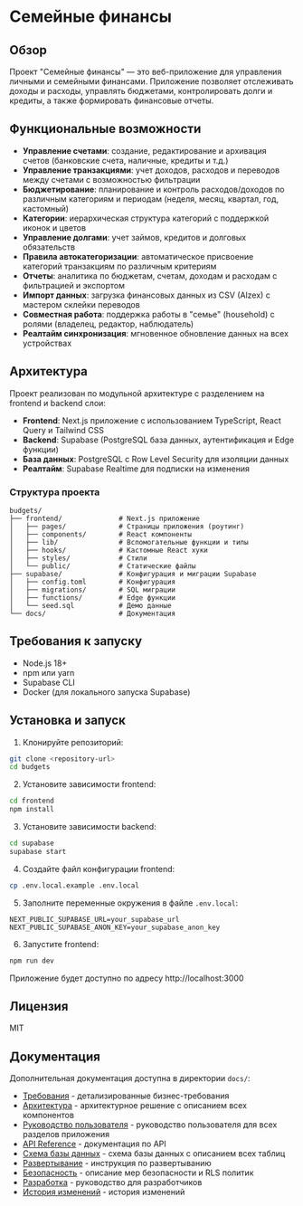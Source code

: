 # Семейные финансы

## Обзор

Проект "Семейные финансы" — это веб-приложение для управления личными и семейными финансами. Приложение позволяет отслеживать доходы и расходы, управлять бюджетами, контролировать долги и кредиты, а также формировать финансовые отчеты.

## Функциональные возможности

- **Управление счетами**: создание, редактирование и архивация счетов (банковские счета, наличные, кредиты и т.д.)
- **Управление транзакциями**: учет доходов, расходов и переводов между счетами с возможностью фильтрации
- **Бюджетирование**: планирование и контроль расходов/доходов по различным категориям и периодам (неделя, месяц, квартал, год, кастомный)
- **Категории**: иерархическая структура категорий с поддержкой иконок и цветов
- **Управление долгами**: учет займов, кредитов и долговых обязательств
- **Правила автокатегоризации**: автоматическое присвоение категорий транзакциям по различным критериям
- **Отчеты**: аналитика по бюджетам, счетам, доходам и расходам с фильтрацией и экспортом
- **Импорт данных**: загрузка финансовых данных из CSV (Alzex) с мастером склейки переводов
- **Совместная работа**: поддержка работы в "семье" (household) с ролями (владелец, редактор, наблюдатель)
- **Реалтайм синхронизация**: мгновенное обновление данных на всех устройствах

## Архитектура

Проект реализован по модульной архитектуре с разделением на frontend и backend слои:

- **Frontend**: Next.js приложение с использованием TypeScript, React Query и Tailwind CSS
- **Backend**: Supabase (PostgreSQL база данных, аутентификация и Edge функции)
- **База данных**: PostgreSQL с Row Level Security для изоляции данных
- **Реалтайм**: Supabase Realtime для подписки на изменения

### Структура проекта

```
budgets/
├── frontend/              # Next.js приложение
│   ├── pages/             # Страницы приложения (роутинг)
│   ├── components/        # React компоненты
│   ├── lib/               # Вспомогательные функции и типы
│   ├── hooks/             # Кастомные React хуки
│   ├── styles/            # Стили
│   └── public/            # Статические файлы
├── supabase/              # Конфигурация и миграции Supabase
│   ├── config.toml        # Конфигурация
│   ├── migrations/        # SQL миграции
│   ├── functions/         # Edge функции
│   └── seed.sql           # Демо данные
└── docs/                  # Документация
```

## Требования к запуску

- Node.js 18+
- npm или yarn
- Supabase CLI
- Docker (для локального запуска Supabase)

## Установка и запуск

1. Клонируйте репозиторий:
```bash
git clone <repository-url>
cd budgets
```

2. Установите зависимости frontend:
```bash
cd frontend
npm install
```

3. Установите зависимости backend:
```bash
cd supabase
supabase start
```

4. Создайте файл конфигурации frontend:
```bash
cp .env.local.example .env.local
```

5. Заполните переменные окружения в файле `.env.local`:
```
NEXT_PUBLIC_SUPABASE_URL=your_supabase_url
NEXT_PUBLIC_SUPABASE_ANON_KEY=your_supabase_anon_key
```

6. Запустите frontend:
```bash
npm run dev
```

Приложение будет доступно по адресу http://localhost:3000

## Лицензия

MIT

## Документация

Дополнительная документация доступна в директории `docs/`:
- [Требования](docs/requirements.md) - детализированные бизнес-требования
- [Архитектура](docs/architecture.md) - архитектурное решение с описанием всех компонентов
- [Руководство пользователя](docs/user-guide.md) - руководство пользователя для всех разделов приложения
- [API Reference](docs/api-reference.md) - документация по API
- [Схема базы данных](docs/database-schema.md) - схема базы данных с описанием всех таблиц
- [Развертывание](docs/deployment.md) - инструкция по развертыванию
- [Безопасность](docs/security.md) - описание мер безопасности и RLS политик
- [Разработка](docs/development.md) - руководство для разработчиков
- [История изменений](docs/changelog.md) - история изменений